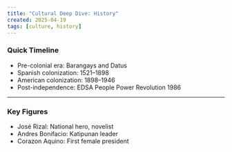 ```yaml
---
title: "Cultural Deep Dive: History"
created: 2025-04-19
tags: [culture, history]
---
```


### Quick Timeline

- Pre-colonial era: Barangays and Datus
- Spanish colonization: 1521–1898
- American colonization: 1898–1946
- Post-independence: EDSA People Power Revolution 1986

---

### Key Figures

- José Rizal: National hero, novelist
- Andres Bonifacio: Katipunan leader
- Corazon Aquino: First female president
